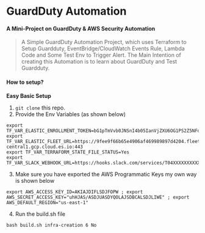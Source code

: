 # GuardDuty Automation

#### A Mini-Project on GuardDuty & AWS Security Automation

> A Simple GuardDuty Automation Project, which uses Terraform to Setup Guardduty, EventBridge/CloudWatch Events Rule, Lambda Code and Some Test Env to Trigger Alert. The Main Intention of creating this Automation is to learn about GuardDuty and Test Guardduty.


#### How to setup?

<strong>Easy Basic Setup</strong>
1. `git clone` this repo.
2. Provide the Env Variables (as shown below)
```
export TF_VAR_ELASTIC_ENROLLMENT_TOKEN=bG1pTmVvb0JNSnI4b05IanVjZXU6OG1PS2Z5NFdSMUtGZEp1Qmk2RHY3QQ==
export TF_VAR_ELASTIC_FLEET_URL=https://9fee9f66b65e4906af469989897d4204.fleet.us-central1.gcp.cloud.es.io:443
export TF_VAR_TERRAFORM_STATE_FILE_STATUS=Yes
export TF_VAR_SLACK_WEBHOOK_URL=https://hooks.slack.com/services/T04XXXXXXXXXXXXXXXXXXXXXXXXX/XXXXXXXXXXXXX
```
3. Make sure you have exported the AWS Programmatic Keys
my own way is shown below
```
export AWS_ACCESS_KEY_ID=AKIAJDIFLSDJFOPW ; export AWS_SECRET_ACCESS_KEY="uhHJAS/ASDJUASDYQOLAJSDBCALSDJLIWE" ; export AWS_DEFAULT_REGION="us-east-1"
```
4. Run the build.sh file
```
bash build.sh infra-creation 6 No
```